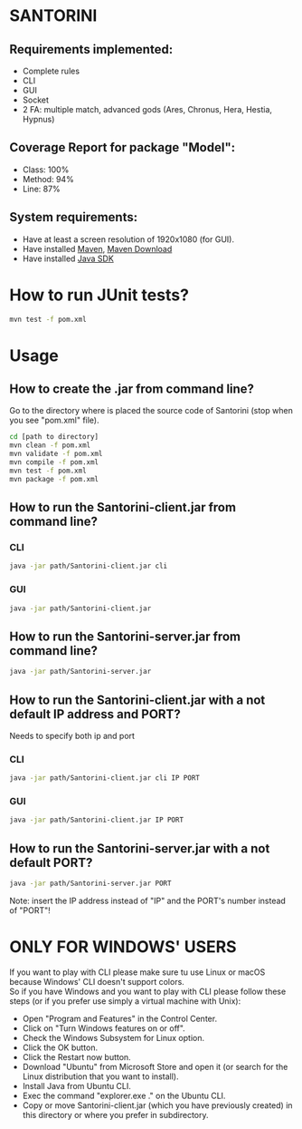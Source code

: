 # SANTORINI

## Requirements implemented:
- Complete rules
- CLI
- GUI
- Socket
- 2 FA: multiple match, advanced gods (Ares, Chronus, Hera, Hestia, Hypnus)

## Coverage Report for package "Model":
- Class: 100%
- Method: 94%
- Line: 87%

## System requirements:
 - Have at least a screen resolution of 1920x1080 (for GUI).
- Have installed [Maven](https://maven.apache.org/), [Maven Download](http://maven.apache.org/download.cgi)
- Have installed [Java SDK](https://www.oracle.com/it/java/technologies/javase-downloads.html)

# How to run JUnit tests?
```bash
mvn test -f pom.xml
```


# Usage

## How to create the .jar from command line?
Go to the directory where is placed the source code of Santorini (stop when you see "pom.xml" file).
```bash
cd [path to directory]
mvn clean -f pom.xml
mvn validate -f pom.xml
mvn compile -f pom.xml
mvn test -f pom.xml
mvn package -f pom.xml
```

## How to run the Santorini-client.jar from command line?
### CLI
```bash
java -jar path/Santorini-client.jar cli
```
### GUI
```bash
java -jar path/Santorini-client.jar
```

## How to run the Santorini-server.jar from command line?

```bash
java -jar path/Santorini-server.jar
```

## How to run the Santorini-client.jar with a not default IP address and PORT?
Needs to specify both ip and port
### CLI
```bash
java -jar path/Santorini-client.jar cli IP PORT
```
### GUI
```bash
java -jar path/Santorini-client.jar IP PORT
```

## How to run the Santorini-server.jar with a not default PORT?
```bash
java -jar path/Santorini-server.jar PORT
```

Note: insert the IP address instead of "IP" and the PORT's number instead of "PORT"!

# ONLY FOR WINDOWS' USERS
If you want to play with CLI please make sure tu use Linux or macOS because Windows' CLI doesn't support colors.\
So if you have Windows and you want to play with CLI please follow these steps (or if you prefer use simply a virtual machine with Unix):
- Open "Program and Features" in the Control Center.
- Click on "Turn Windows features on or off".
- Check the Windows Subsystem for Linux option.
- Click the OK button.
- Click the Restart now button.
- Download "Ubuntu" from Microsoft Store and open it (or search for the Linux distribution that you want to install).
- Install Java from Ubuntu CLI.
- Exec the command "explorer.exe ." on the Ubuntu CLI.
- Copy or move Santorini-client.jar (which you have previously created) in this directory or where you prefer in subdirectory.

